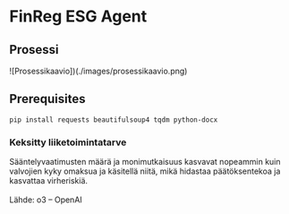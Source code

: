 # FinReg ESG Agent

## Prosessi
![Prosessikaavio])(./images/prosessikaavio.png)

## Prerequisites

`pip install requests beautifulsoup4 tqdm python-docx`

### Keksitty liiketoimintatarve

Sääntelyvaatimusten määrä ja monimutkaisuus kasvavat nopeammin kuin valvojien kyky omaksua ja käsitellä niitä, mikä hidastaa päätöksentekoa ja kasvattaa virheriskiä.
\
\
Lähde: o3 – OpenAI



